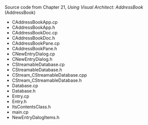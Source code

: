 Source code from Chapter 21, *Using Visual Architect: AddressBook* (AddressBook)

 - CAddressBookApp.cp
 - CAddressBookApp.h
 - CAddressBookDoc.cp
 - CAddressBookDoc.h
 - CAddressBookPane.cp
 - CAddressBookPane.h
 - CNewEntryDialog.cp
 - CNewEntryDialog.h
 - CStreamableDatabase.cp
 - CStreamableDatabase.h
 - CStream_CStreamableDatabase.cpp
 - CStream_CStreamableDatabase.h
 - Database.cp
 - Database.h
 - Entry.cp
 - Entry.h
 - ItsContentsClass.h
 - main.cp
 - NewEntryDalogItems.h
